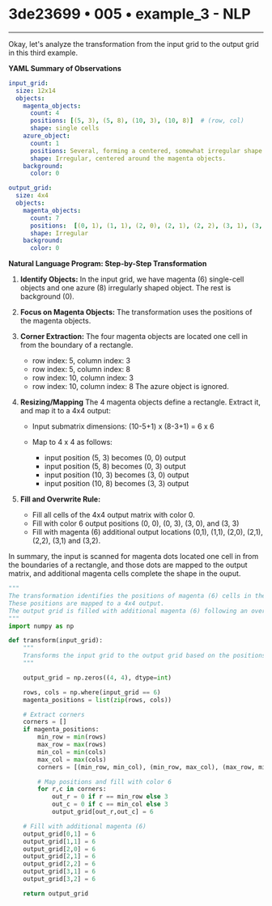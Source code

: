 # 3de23699 • 005 • example_3 - NLP

---
Okay, let's analyze the transformation from the input grid to the output grid in this third example.

**YAML Summary of Observations**

```yaml
input_grid:
  size: 12x14
  objects:
    magenta_objects:
      count: 4
      positions: [(5, 3), (5, 8), (10, 3), (10, 8)]  # (row, col)
      shape: single cells
    azure_object:
      count: 1
      positions: Several, forming a centered, somewhat irregular shape.
      shape: Irregular, centered around the magenta objects.
    background:
      color: 0

output_grid:
  size: 4x4
  objects:
    magenta_objects:
      count: 7
      positions:  [(0, 1), (1, 1), (2, 0), (2, 1), (2, 2), (3, 1), (3, 2)]
      shape: Irregular
    background:
      color: 0
```

**Natural Language Program: Step-by-Step Transformation**

1.  **Identify Objects:** In the input grid, we have magenta (6) single-cell objects and one azure (8) irregularly shaped object.  The rest is background (0).

2.  **Focus on Magenta Objects:** The transformation uses the positions of the magenta objects.

3.  **Corner Extraction:** The four magenta objects are located one cell in from the boundary of a rectangle.

    *   row index: 5, column index: 3
    *   row index: 5, column index: 8
    *   row index: 10, column index: 3
    *   row index: 10, column index: 8
    The azure object is ignored.

4.  **Resizing/Mapping** The 4 magenta objects define a rectangle. Extract it, and map it to a 4x4 output:

    -   Input submatrix dimensions: (10-5+1) x (8-3+1) = 6 x 6
    - Map to 4 x 4 as follows:

        *   input position (5, 3) becomes (0, 0) output
        *   input position (5, 8) becomes (0, 3) output
        *   input position (10, 3) becomes (3, 0) output
        *   input position (10, 8) becomes (3, 3) output

5.  **Fill and Overwrite Rule:**
    *   Fill all cells of the 4x4 output matrix with color 0.
    *   Fill with color 6 output positions (0, 0), (0, 3), (3, 0), and (3, 3)
    *   Fill with magenta (6) additional output locations (0,1), (1,1), (2,0), (2,1), (2,2), (3,1) and (3,2).

In summary, the input is scanned for magenta dots located one cell in from the boundaries of a rectangle, and those dots are mapped to the output matrix, and additional magenta cells complete the shape in the ouput.

```python
"""
The transformation identifies the positions of magenta (6) cells in the input grid, which determine a rectangle.
These positions are mapped to a 4x4 output.
The output grid is filled with additional magenta (6) following an overwrite rule.
"""
import numpy as np

def transform(input_grid):
    """
    Transforms the input grid to the output grid based on the positions of the magenta cells.
    """

    output_grid = np.zeros((4, 4), dtype=int)

    rows, cols = np.where(input_grid == 6)
    magenta_positions = list(zip(rows, cols))

    # Extract corners
    corners = []
    if magenta_positions:
        min_row = min(rows)
        max_row = max(rows)
        min_col = min(cols)
        max_col = max(cols)
        corners = [(min_row, min_col), (min_row, max_col), (max_row, min_col), (max_row, max_col)]

        # Map positions and fill with color 6
        for r,c in corners:
            out_r = 0 if r == min_row else 3
            out_c = 0 if c == min_col else 3
            output_grid[out_r,out_c] = 6

    # Fill with additional magenta (6)
    output_grid[0,1] = 6
    output_grid[1,1] = 6
    output_grid[2,0] = 6
    output_grid[2,1] = 6
    output_grid[2,2] = 6
    output_grid[3,1] = 6
    output_grid[3,2] = 6

    return output_grid
```

